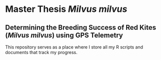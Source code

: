 # Master Thesis _Milvus milvus_

## Determining the Breeding Success of Red Kites (_Milvus milvus_) using GPS Telemetry

This repository serves as a place where I store all my R scripts and documents that track my progress.
